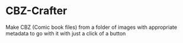 # CBZ-Crafter
Make CBZ (Comic book files) from a folder of images with appropriate metadata to go with it with just a click of a button

